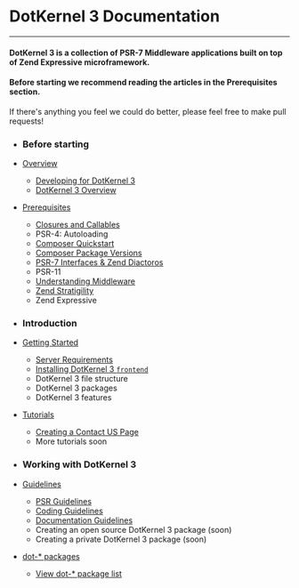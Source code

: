 # DotKernel 3 Documentation
---

#### DotKernel 3 is a collection of PSR-7 Middleware applications built on top of Zend Expressive microframework.

#### Before starting we recommend reading the articles in the Prerequisites section.

If there's anything you feel we could do better, please feel free to make pull requests!

<!-- This menu was hardcoded because .md files cannot be included directly in github repository -->
<!-- Note: Always work on _includes/menu.md and copy it here. NEVER MODIFY MENU DIRECTLY on this page -->
<!-- Replace "{{ site.url }}/" with "" -->
<!-- Replace '.html' with '.md' as html files are actually files generated from md files and will be replaced automatically  -->


<!-- DO NOT ADD ANYTHING BETWEEN THE DIVs AND THE MARKDOWN BELOW -->

<!-- BEGIN markdown_summary -->
<div id="beforeSummary">
</div>

* ### Before starting
* [Overview](Overview/)
  * [Developing for DotKernel 3](Overview/Developing-for-DotKernel-3.md)
  * [DotKernel 3 Overview](Overview/DotKernel-3-Overview.md)
* [Prerequisites](Prerequisites/)
  * [Closures and Callables](Prerequisites/Closures-and-Callables.md)
  * PSR-4: Autoloading
  * [Composer Quickstart](Prerequisites/Composer-Quickstart.md)
  * [Composer Package Versions](Prerequisites/Composer-Package-Versions.md)
  * [PSR-7 Interfaces & Zend Diactoros](Prerequisites/PSR-7.md)
  * PSR-11
  * [Understanding Middleware](Prerequisites/Understanding-Middleware.md)
  * [Zend Stratigility](Prerequisites/Zend-Stratigility.md)
  * Zend Expressive

* ### Introduction

* [Getting Started](Getting-Started/)
  * [Server Requirements](Getting-Started/Server-Requirements.md)
  * [Installing DotKernel 3 `frontend`](Getting-Started/Installing-DotKernel-3-Frontend.md)
  * DotKernel 3 file structure
  * DotKernel 3 packages
  * DotKernel 3 features
* [Tutorials](Tutorials/)
  * [Creating a Contact US Page](Tutorials/Creating-a-Contact-Us-Page/)
  * More tutorials soon

* ### Working with DotKernel 3

* [Guidelines](Guidelines/)
  * [PSR Guidelines](Guidelines/PSR/)
  * [Coding Guidelines](Guidelines/Coding-Guidelines/)
  * [Documentation Guidelines](Guidelines/Documentation-Guidelines/)
  * Creating an open source DotKernel 3 package (soon)
  * Creating a private DotKernel 3 package (soon)
* [dot-* packages](Packages/)
  * [View dot-* package list](Packages/README.md)

<div id="afterSummary">
</div>
<!-- END markdown_summary -->